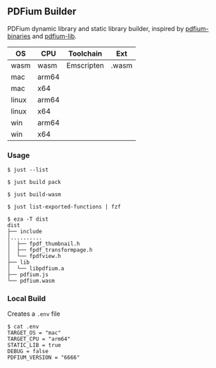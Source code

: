 ## PDFium Builder

PDFium dynamic library and static library builder, inspired by [pdfium-binaries] and [pdfium-lib].

| OS    | CPU   | Toolchain   | Ext   |
| ----- | ----- | ----------- | ------|
| wasm  | wasm  | Emscripten  | .wasm |
| mac   | arm64 |             |       |
| mac   | x64   |             |       |
| linux | arm64 |             |       |
| linux | x64 | |             |       |
| win   | arm64 |             |       |
| win   | x64 | |             |       |

### Usage

```console
$ just --list

$ just build pack

$ just build-wasm

$ just list-exported-functions | fzf

$ eza -T dist
dist
├── include
│..........
│  ├── fpdf_thumbnail.h
│  ├── fpdf_transformpage.h
│  └── fpdfview.h
├── lib
│  └── libpdfium.a
├── pdfium.js
└── pdfium.wasm
```

### Local Build

Creates a `.env` file

```console
$ cat .env
TARGET_OS = "mac"
TARGET_CPU = "arm64"
STATIC_LIB = true
DEBUG = false
PDFIUM_VERSION = "6666"
```

[pdfium-binaries]: https://github.com/bblanchon/pdfium-binaries
[pdfium-lib]: https://github.com/paulocoutinhox/pdfium-lib
